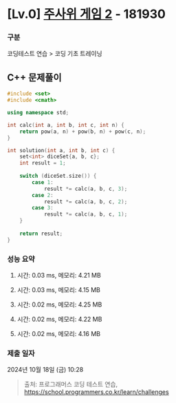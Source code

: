 # [Lv.0] [주사위 게임 2](https://school.programmers.co.kr/learn/courses/30/lessons/181930?language=cpp) - 181930 

### 구분

코딩테스트 연습 > 코딩 기초 트레이닝

## C++ 문제풀이

```cpp
#include <set>
#include <cmath>

using namespace std;

int calc(int a, int b, int c, int n) {
    return pow(a, n) + pow(b, n) + pow(c, n);
}

int solution(int a, int b, int c) {
    set<int> diceSet{a, b, c};
    int result = 1;
    
    switch (diceSet.size()) {
        case 1:
            result *= calc(a, b, c, 3);
        case 2:
            result *= calc(a, b, c, 2);
        case 3:
            result *= calc(a, b, c, 1);
    }
    
    return result;
}
```

### 성능 요약

1. 시간: 0.03 ms, 메모리: 4.21 MB

2. 시간: 0.03 ms, 메모리: 4.15 MB
3. 시간: 0.02 ms, 메모리: 4.25 MB
4. 시간: 0.02 ms, 메모리: 4.22 MB
5. 시간: 0.02 ms, 메모리: 4.16 MB

### 제출 일자

2024년 10월 18일 (금) 10:28

> 출처: 프로그래머스 코딩 테스트 연습, https://school.programmers.co.kr/learn/challenges